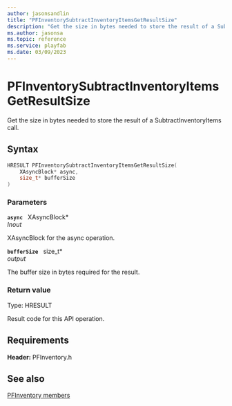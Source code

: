 ```yaml
---
author: jasonsandlin
title: "PFInventorySubtractInventoryItemsGetResultSize"
description: "Get the size in bytes needed to store the result of a SubtractInventoryItems call."
ms.author: jasonsa
ms.topic: reference
ms.service: playfab
ms.date: 03/09/2023
---
```


# PFInventorySubtractInventoryItemsGetResultSize  

Get the size in bytes needed to store the result of a SubtractInventoryItems call.  

## Syntax  
  
```cpp
HRESULT PFInventorySubtractInventoryItemsGetResultSize(  
    XAsyncBlock* async,  
    size_t* bufferSize  
)  
```  
  
### Parameters  
  
**`async`** &nbsp; XAsyncBlock*  
*_Inout_*  
  
XAsyncBlock for the async operation.  
  
**`bufferSize`** &nbsp; size_t*  
*output*  
  
The buffer size in bytes required for the result.  
  
  
### Return value
Type: HRESULT
  
Result code for this API operation.
  
  
## Requirements  
  
**Header:** PFInventory.h
  
## See also  
[PFInventory members](../pfinventory_members.md)  

  
  
